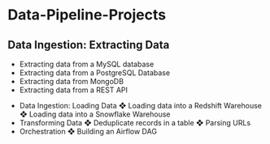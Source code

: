 # Data-Pipeline-Projects

## Data Ingestion: Extracting Data
* Extracting data from a MySQL database
* Extracting data from a PostgreSQL Database
* Extracting data from MongoDB
* Extracting data from a REST API

- Data Ingestion: Loading Data
❖ Loading data into a Redshift Warehouse
❖ Loading data into a Snowflake Warehouse
- Transforming Data
❖ Deduplicate records in a table
❖ Parsing URLs
- Orchestration
❖ Building an Airflow DAG
